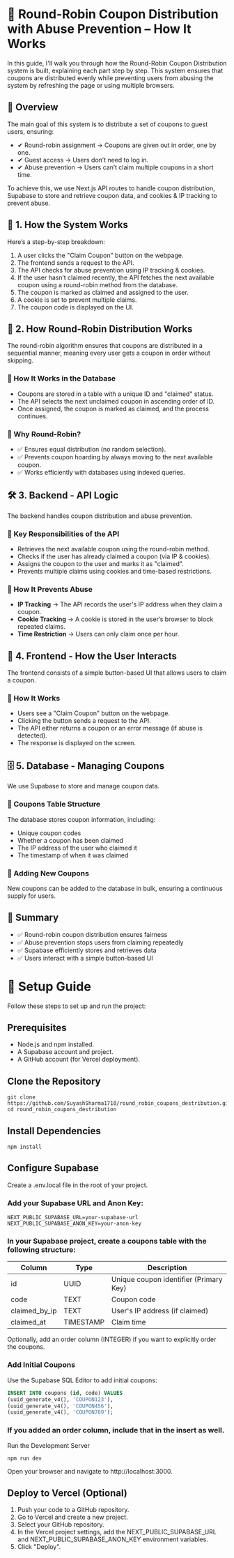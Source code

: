 # 📖 Round-Robin Coupon Distribution with Abuse Prevention – How It Works

In this guide, I'll walk you through how the Round-Robin Coupon Distribution system is built, explaining each part step by step. This system ensures that coupons are distributed evenly while preventing users from abusing the system by refreshing the page or using multiple browsers.

## 🌟 Overview

The main goal of this system is to distribute a set of coupons to guest users, ensuring:

* ✔ Round-robin assignment → Coupons are given out in order, one by one.
* ✔ Guest access → Users don’t need to log in.
* ✔ Abuse prevention → Users can’t claim multiple coupons in a short time.

To achieve this, we use Next.js API routes to handle coupon distribution, Supabase to store and retrieve coupon data, and cookies & IP tracking to prevent abuse.

## 📌 1. How the System Works

Here’s a step-by-step breakdown:

1.  A user clicks the "Claim Coupon" button on the webpage.
2.  The frontend sends a request to the API.
3.  The API checks for abuse prevention using IP tracking & cookies.
4.  If the user hasn’t claimed recently, the API fetches the next available coupon using a round-robin method from the database.
5.  The coupon is marked as claimed and assigned to the user.
6.  A cookie is set to prevent multiple claims.
7.  The coupon code is displayed on the UI.

## 🔄 2. How Round-Robin Distribution Works

The round-robin algorithm ensures that coupons are distributed in a sequential manner, meaning every user gets a coupon in order without skipping.

### 🔹 How It Works in the Database

* Coupons are stored in a table with a unique ID and "claimed" status.
* The API selects the next unclaimed coupon in ascending order of ID.
* Once assigned, the coupon is marked as claimed, and the process continues.

### 🔹 Why Round-Robin?

* ✅ Ensures equal distribution (no random selection).
* ✅ Prevents coupon hoarding by always moving to the next available coupon.
* ✅ Works efficiently with databases using indexed queries.

## 🛠️ 3. Backend - API Logic

The backend handles coupon distribution and abuse prevention.

### 🔹 Key Responsibilities of the API

* Retrieves the next available coupon using the round-robin method.
* Checks if the user has already claimed a coupon (via IP & cookies).
* Assigns the coupon to the user and marks it as "claimed".
* Prevents multiple claims using cookies and time-based restrictions.

### 🔹 How It Prevents Abuse

* **IP Tracking** → The API records the user's IP address when they claim a coupon.
* **Cookie Tracking** → A cookie is stored in the user’s browser to block repeated claims.
* **Time Restriction** → Users can only claim once per hour.

## 🎨 4. Frontend - How the User Interacts

The frontend consists of a simple button-based UI that allows users to claim a coupon.

### 🔹 How It Works

* Users see a "Claim Coupon" button on the webpage.
* Clicking the button sends a request to the API.
* The API either returns a coupon or an error message (if abuse is detected).
* The response is displayed on the screen.

## 🗄️ 5. Database - Managing Coupons

We use Supabase to store and manage coupon data.

### 🔹 Coupons Table Structure

The database stores coupon information, including:

* Unique coupon codes
* Whether a coupon has been claimed
* The IP address of the user who claimed it
* The timestamp of when it was claimed

### 🔹 Adding New Coupons

New coupons can be added to the database in bulk, ensuring a continuous supply for users.

## 🎯 Summary

* ✅ Round-robin coupon distribution ensures fairness
* ✅ Abuse prevention stops users from claiming repeatedly
* ✅ Supabase efficiently stores and retrieves data
* ✅ Users interact with a simple button-based UI


# 🚀 Setup Guide

Follow these steps to set up and run the project:

## Prerequisites

- Node.js and npm installed.
- A Supabase account and project.
- A GitHub account (for Vercel deployment).

## Clone the Repository

```
git clone https://github.com/SuyashSharma1710/round_robin_coupons_destribution.git
cd round_robin_coupons_destribution
```

## Install Dependencies

```
npm install
```

## Configure Supabase

Create a .env.local file in the root of your project.

### Add your Supabase URL and Anon Key:

```
NEXT_PUBLIC_SUPABASE_URL=your-supabase-url
NEXT_PUBLIC_SUPABASE_ANON_KEY=your-anon-key
```

### In your Supabase project, create a coupons table with the following structure:

| Column        | Type      | Description                               |
| ------------- | --------- | ----------------------------------------- |
| id          | UUID      | Unique coupon identifier (Primary Key)    |
| code        | TEXT      | Coupon code                               |
| claimed_by_ip | TEXT      | User's IP address (if claimed)            |
| claimed_at  | TIMESTAMP | Claim time                                |

Optionally, add an order column (INTEGER) if you want to explicitly order the coupons.

### Add Initial Coupons
Use the Supabase SQL Editor to add initial coupons:

```SQL
INSERT INTO coupons (id, code) VALUES
(uuid_generate_v4(), 'COUPON123'),
(uuid_generate_v4(), 'COUPON456'),
(uuid_generate_v4(), 'COUPON789');
```

### If you added an order column, include that in the insert as well.

Run the Development Server

```
npm run dev
```

Open your browser and navigate to http://localhost:3000.

## Deploy to Vercel (Optional)

1. Push your code to a GitHub repository.
2. Go to Vercel and create a new project.
3. Select your GitHub repository.
4. In the Vercel project settings, add the NEXT_PUBLIC_SUPABASE_URL and NEXT_PUBLIC_SUPABASE_ANON_KEY environment variables.
5. Click "Deploy".